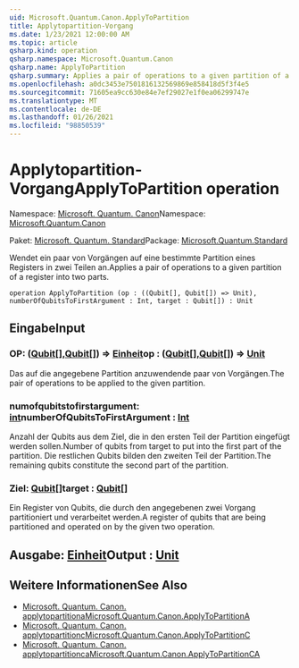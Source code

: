 ```yaml
---
uid: Microsoft.Quantum.Canon.ApplyToPartition
title: Applytopartition-Vorgang
ms.date: 1/23/2021 12:00:00 AM
ms.topic: article
qsharp.kind: operation
qsharp.namespace: Microsoft.Quantum.Canon
qsharp.name: ApplyToPartition
qsharp.summary: Applies a pair of operations to a given partition of a register into two parts.
ms.openlocfilehash: a0dc3453e7501816132569869e858418d5f3f4e5
ms.sourcegitcommit: 71605ea9cc630e84e7ef29027e1f0ea06299747e
ms.translationtype: MT
ms.contentlocale: de-DE
ms.lasthandoff: 01/26/2021
ms.locfileid: "98850539"
---
```

# <a name="applytopartition-operation"></a><span data-ttu-id="b5b4d-102">Applytopartition-Vorgang</span><span class="sxs-lookup"><span data-stu-id="b5b4d-102">ApplyToPartition operation</span></span>

<span data-ttu-id="b5b4d-103">Namespace: [Microsoft. Quantum. Canon](xref:Microsoft.Quantum.Canon)</span><span class="sxs-lookup"><span data-stu-id="b5b4d-103">Namespace: [Microsoft.Quantum.Canon](xref:Microsoft.Quantum.Canon)</span></span>

<span data-ttu-id="b5b4d-104">Paket: [Microsoft. Quantum. Standard](https://nuget.org/packages/Microsoft.Quantum.Standard)</span><span class="sxs-lookup"><span data-stu-id="b5b4d-104">Package: [Microsoft.Quantum.Standard](https://nuget.org/packages/Microsoft.Quantum.Standard)</span></span>


<span data-ttu-id="b5b4d-105">Wendet ein paar von Vorgängen auf eine bestimmte Partition eines Registers in zwei Teilen an.</span><span class="sxs-lookup"><span data-stu-id="b5b4d-105">Applies a pair of operations to a given partition of a register into two parts.</span></span>

```qsharp
operation ApplyToPartition (op : ((Qubit[], Qubit[]) => Unit), numberOfQubitsToFirstArgument : Int, target : Qubit[]) : Unit
```


## <a name="input"></a><span data-ttu-id="b5b4d-106">Eingabe</span><span class="sxs-lookup"><span data-stu-id="b5b4d-106">Input</span></span>

### <a name="op--qubitqubit--unit"></a><span data-ttu-id="b5b4d-107">OP: ([Qubit](xref:microsoft.quantum.lang-ref.qubit)[],[Qubit](xref:microsoft.quantum.lang-ref.qubit)[]) => [Einheit](xref:microsoft.quantum.lang-ref.unit)</span><span class="sxs-lookup"><span data-stu-id="b5b4d-107">op : ([Qubit](xref:microsoft.quantum.lang-ref.qubit)[],[Qubit](xref:microsoft.quantum.lang-ref.qubit)[]) => [Unit](xref:microsoft.quantum.lang-ref.unit)</span></span> 

<span data-ttu-id="b5b4d-108">Das auf die angegebene Partition anzuwendende paar von Vorgängen.</span><span class="sxs-lookup"><span data-stu-id="b5b4d-108">The pair of operations to be applied to the given partition.</span></span>


### <a name="numberofqubitstofirstargument--int"></a><span data-ttu-id="b5b4d-109">numofqubitstofirstargument: [int](xref:microsoft.quantum.lang-ref.int)</span><span class="sxs-lookup"><span data-stu-id="b5b4d-109">numberOfQubitsToFirstArgument : [Int](xref:microsoft.quantum.lang-ref.int)</span></span>

<span data-ttu-id="b5b4d-110">Anzahl der Qubits aus dem Ziel, die in den ersten Teil der Partition eingefügt werden sollen.</span><span class="sxs-lookup"><span data-stu-id="b5b4d-110">Number of qubits from target to put into the first part of the partition.</span></span>
<span data-ttu-id="b5b4d-111">Die restlichen Qubits bilden den zweiten Teil der Partition.</span><span class="sxs-lookup"><span data-stu-id="b5b4d-111">The remaining qubits constitute the second part of the partition.</span></span>


### <a name="target--qubit"></a><span data-ttu-id="b5b4d-112">Ziel: [Qubit](xref:microsoft.quantum.lang-ref.qubit)[]</span><span class="sxs-lookup"><span data-stu-id="b5b4d-112">target : [Qubit](xref:microsoft.quantum.lang-ref.qubit)[]</span></span>

<span data-ttu-id="b5b4d-113">Ein Register von Qubits, die durch den angegebenen zwei Vorgang partitioniert und verarbeitet werden.</span><span class="sxs-lookup"><span data-stu-id="b5b4d-113">A register of qubits that are being partitioned and operated on by the given two operation.</span></span>



## <a name="output--unit"></a><span data-ttu-id="b5b4d-114">Ausgabe: [Einheit](xref:microsoft.quantum.lang-ref.unit)</span><span class="sxs-lookup"><span data-stu-id="b5b4d-114">Output : [Unit](xref:microsoft.quantum.lang-ref.unit)</span></span>



## <a name="see-also"></a><span data-ttu-id="b5b4d-115">Weitere Informationen</span><span class="sxs-lookup"><span data-stu-id="b5b4d-115">See Also</span></span>

- [<span data-ttu-id="b5b4d-116">Microsoft. Quantum. Canon. applytopartitiona</span><span class="sxs-lookup"><span data-stu-id="b5b4d-116">Microsoft.Quantum.Canon.ApplyToPartitionA</span></span>](xref:Microsoft.Quantum.Canon.ApplyToPartitionA)
- [<span data-ttu-id="b5b4d-117">Microsoft. Quantum. Canon. applytopartitionc</span><span class="sxs-lookup"><span data-stu-id="b5b4d-117">Microsoft.Quantum.Canon.ApplyToPartitionC</span></span>](xref:Microsoft.Quantum.Canon.ApplyToPartitionC)
- [<span data-ttu-id="b5b4d-118">Microsoft. Quantum. Canon. applytopartitionca</span><span class="sxs-lookup"><span data-stu-id="b5b4d-118">Microsoft.Quantum.Canon.ApplyToPartitionCA</span></span>](xref:Microsoft.Quantum.Canon.ApplyToPartitionCA)